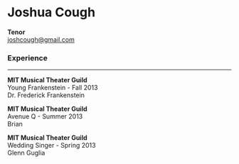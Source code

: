 # Joshua Cough
__Tenor__  
joshcough@gmail.com

### Experience

---------------------------------------

__MIT Musical Theater Guild__  
Young Frankenstein - Fall 2013  
Dr. Frederick Frankenstein  

__MIT Musical Theater Guild__  
Avenue Q - Summer 2013  
Brian  

__MIT Musical Theater Guild__  
Wedding Singer - Spring 2013  
Glenn Guglia  



